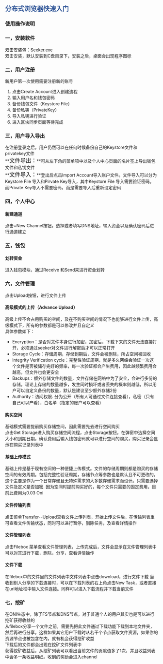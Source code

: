 ## <font color=#2F5597>分布式浏览器快速入门</font>
### 使用操作说明
### 一，安装软件
双击安装包：Seeker.exe<br/>
双击安装，默认安装到C盘目录下，安装之后，桌面会出现程序图标

### 二，用户注册
新用户第一次使用需要注册新的账号

1. 点击Create Account进入创建流程
2. 输入用户名和钱包密码
3. 备份钱包文件（Keystore File）
4. 备份私钥（PrivateKey）
5. 导入私钥进行验证 
6. 进入区块同步页面等待完成


### 三，用户导入导出
在注册登录之后，用户仍然可以在任何时候备份自己的Keystore文件和privatekey文件  
**<font size=4 color=#000>文件导出：</font>**可从左下角的菜单项中以及个人中心页面的名片签上导出钱包文件和私钥文件  
**<font size=4 color=#000>文件导入：</font>**登出后点击Import Account导入账户文件。文件导入可以分为Keystore File 导入和Pirvate Key导入，其中Keystore File 导入需要验证密码。而Private Key导入不需要密码，而是需要导入后重新设定密码

### 四，个人中心

#### 新建通道

点击+New Channel按钮，选择或者填写DNS地址，输入资金以及确认密码后进行通道建立

### 五，钱包

#### 划转资金

进入钱包模块，通过Receive 和Send来进行资金划转

### 六，文件管理
点击Upload按钮，进行文件上传  

#### 高级模式的上传（Advance Upload）

高级上传不会占用购买的空间，及在不购买空间的情况下也能够进行文件上传，高级模式下，所有的参数都是可以修改并且自定义  
具体参数如下：  
* Encryption：是否对文件本身进行加密，加密后，下载下来的文件无法直接打开，必须通过seeker对文件进行解密后才可以正常打开
* Storage Cycle：存储周期，存储到期后，文件会被删除，所占空间被回收
* Integrity Verification cycle：完整性验证周期，就是多久网络会验证一次这个文件是否被储存完好的频率，每一次验证都会产生费用，因此越频繁费用会越高，但文件也会更安全
* Backups：额外存储文件的数量，文件存储在网络中为了安全，会进行多份的存储，理论上存储的数量越多，发生同时损坏或者丢失的概率则越低，所以用户可以自定义备份的数量，默认是建议至少额外存储2份
* Authority：访问权限. 分为公开（所有人可通过文件连接查看），私密（只有自己可以产看），白名单（指定的账户可以查看）  

#### 购买空间

基础模式需要提前购买存储空间，因此需要先去进行空间购买  
点击Get Storage进入购买存储空间流程，点击Storage按钮，在弹窗中选择空间大小和到期日期，确认费用后输入钱包密码就可以进行空间的购买，购买记录会显示在购买记录列表中

#### 基础上传模式

基础上传是基于现有空间的一种便捷上传模式。文件的存储周期则都是购买的存储空间的有效周期。包括完整性验证周期，存储节点等参数也是默认且不可更改的。这个主要是作为一个日常存储且无特殊需求的大多数存储需求而设计。只需要选择文件及定义是否加密. 因为空间时提前购买好的，每个文件只需要的固定费用，目前此费用为0.03 Oni

#### 文件传输列表

点击菜单Transfer--Upload查看文件上传列表，开始上传文件后，在传输列表重可查看文件传输状态，同时可以进行暂停，删除任务，及查看详情操作

#### 文件管理列表

点击Filebox 菜单查看文件管理列表，上传完成后，文件会显示在文件管理列表中
可以对其进行下载，删除，分享，查看详情操作

#### 文件下载

在filebox中的文件里的文件列表中文件列表中点击download，进行文件下载
当收到别人分享的下载连接时，可以在下载列表的右上角点击New Task，或者直接在url地址栏中输入文件连接。同样可以进入下载流程并下载当前文件

### 七，挖矿
在ONI生态中，除了FS节点和DNS节点，对于普通个人的用户其实也是可以进行挖矿获得收益的  
从filebox分享一个文件之前，需要先把此文件通过下载功能下载到本地文件夹，然后再进行分享，这样如果其它用户下载时从若干个节点获取文件资源，如果你的资源节点也被包含在内，就有机会获得挖矿收益  
下载后的文件都会出现在挖矿文件列表中  
获得挖矿收益后，从挖矿列表可以看出当前文件的贡献值多了1次，并且收益列表中会多一条收益明细。收到的奖励会进入channel